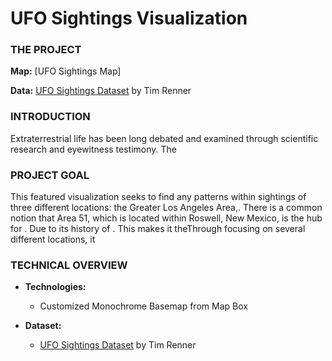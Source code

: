 # UFO Sightings Visualization





### THE PROJECT


**Map:** [UFO Sightings Map]

**Data:** [UFO Sightings Dataset](https://data.world/timothyrenner/ufo-sightings) by Tim Renner


### INTRODUCTION

Extraterrestrial life has been long debated and examined through scientific research and eyewitness testimony. The 

### PROJECT GOAL

This featured visualization seeks to find any patterns within sightings of three different locations: the Greater Los Angeles Area,. There is a common notion that Area 51, which is located within Roswell, New Mexico, is the hub for . Due to its history of . This makes it theThrough focusing on several different locations, it

### TECHNICAL OVERVIEW

- **Technologies:**
    - Customized Monochrome Basemap from Map Box 


- **Dataset:**
    - [UFO Sightings Dataset](https://data.world/timothyrenner/ufo-sightings) by Tim Renner


